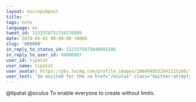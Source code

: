```yaml
---
layout: micropubpost
title: ''
tags: note
language: en
tweet_id: 1123378751734276099
date: 2019-05-01 00:09:00 +0000
slug: '000900'
in_reply_to_status_id: 1123375073040093186
in_reply_to_user_id: 94606087
user_id: tipatat
user_name: tipatat
user_avatar: https://pbs.twimg.com/profile_images/1064949552942215168/Tqn6VoNw.jpg
user_text: 'So excited for the <a href="/oculus" class="twitter-atreply pretty-link js-nav" dir="ltr" data-mentioned-user-id="714758552"><s>@</s><b>Oculus</b></a> Quest I''m doing a giveaway. Reply with why you deserve one and the tweet that gets the most likes in 48 hrs will get a 128GB <a href="/hashtag/OculusQuest?src=hash" data-query-source="hashtag_click" class="twitter-hashtag pretty-link js-nav" dir="ltr"><s>#</s><b>OculusQuest</b></a> from me<a href="https://t.co/vyKdE0UuhV" class="twitter-timeline-link u-hidden" data-pre-embedded="true" dir="ltr">pic.twitter.com/vyKdE0UuhV</a>'
---
```

@tipatat @oculus To enable everyone to create without limits.
